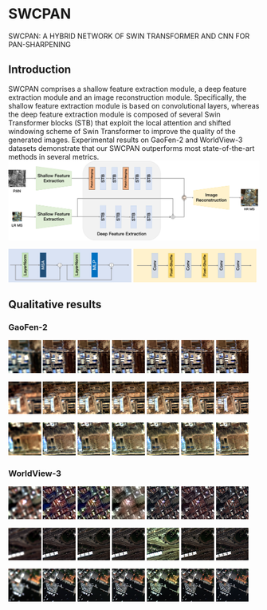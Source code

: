 # SWCPAN
SWCPAN: A HYBRID NETWORK OF SWIN TRANSFORMER AND CNN FOR PAN-SHARPENING

## Introduction
SWCPAN comprises a shallow feature extraction module, a deep feature extraction module and an image reconstruction module. Specifically, the shallow feature extraction module is based on convolutional layers, whereas the deep feature extraction module is composed of several Swin Transformer blocks (STB) that exploit the local attention and shifted windowing scheme of Swin Transformer to improve the quality of the generated images. Experimental results on GaoFen-2 and WorldView-3 datasets demonstrate that our SWCPAN outperforms most state-of-the-art methods in several metrics.
![overview](/Figs/overview.jpg)

<img src="/Figs/STB.jpg" width="49%"> <img src="/Figs/IRM.jpg" width="49%">

## Qualitative results

### GaoFen-2
<img src="/Qualitative/gf2/1bicubic.png" width="13%"> <img src="/Qualitative/gf2/1PNN.png" width="13%"> <img src="/Qualitative/gf2/1PANNET.png" width="13%"> <img src="/Qualitative/gf2/1MSDCNN.png" width="13%"> <img src="/Qualitative/gf2/1PANFORMER.png" width="13%"> <img src="/Qualitative/gf2/1SWINPAN.png" width="13%"> <img src="/Qualitative/gf2/1groudtruth.png" width="13%">

<img src="/Qualitative/gf2/2bicubic.png" width="13%"> <img src="/Qualitative/gf2/2PNN.png" width="13%"> <img src="/Qualitative/gf2/2PANNET.png" width="13%"> <img src="/Qualitative/gf2/2MSDCNN.png" width="13%"> <img src="/Qualitative/gf2/2PANFORMER.png" width="13%"> <img src="/Qualitative/gf2/2SWINPAN.png" width="13%"> <img src="/Qualitative/gf2/2groudtruth.png" width="13%">

<img src="/Qualitative/gf2/3bicubic.png" width="13%"> <img src="/Qualitative/gf2/3PNN.png" width="13%"> <img src="/Qualitative/gf2/3PANNET.png" width="13%"> <img src="/Qualitative/gf2/3MSDCNN.png" width="13%"> <img src="/Qualitative/gf2/3PANFORMER.png" width="13%"> <img src="/Qualitative/gf2/3SWINPAN.png" width="13%"> <img src="/Qualitative/gf2/3groudtruth.png" width="13%">

### WorldView-3

<img src="/Qualitative/wv3/1bicubic.png" width="13%"> <img src="/Qualitative/wv3/1PNN.png" width="13%"> <img src="/Qualitative/wv3/1PANNET.png" width="13%"> <img src="/Qualitative/wv3/1MSDCNN.png" width="13%"> <img src="/Qualitative/wv3/1PANFORMER.png" width="13%"> <img src="/Qualitative/wv3/1SWINPAN.png" width="13%"> <img src="/Qualitative/wv3/1groudtruth.png" width="13%">

<img src="/Qualitative/wv3/2bicubic.png" width="13%"> <img src="/Qualitative/wv3/2PNN.png" width="13%"> <img src="/Qualitative/wv3/2PANNET.png" width="13%"> <img src="/Qualitative/wv3/2MSDCNN.png" width="13%"> <img src="/Qualitative/wv3/2PANFORMER.png" width="13%"> <img src="/Qualitative/wv3/2SWINPAN.png" width="13%"> <img src="/Qualitative/wv3/2groudtruth.png" width="13%">

<img src="/Qualitative/wv3/3bicubic.png" width="13%"> <img src="/Qualitative/wv3/3PNN.png" width="13%"> <img src="/Qualitative/wv3/3PANNET.png" width="13%"> <img src="/Qualitative/wv3/3MSDCNN.png" width="13%"> <img src="/Qualitative/wv3/3PANFORMER.png" width="13%"> <img src="/Qualitative/wv3/3SWINPAN.png" width="13%"> <img src="/Qualitative/wv3/3groudtruth.png" width="13%">

